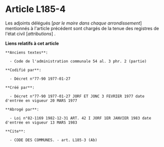 # Article L185-4

Les adjoints délégués [*par le maire dans chaque arrondissement*] mentionnés à l'article précédent sont chargés de la tenue
des registres de l'état civil [*attributions*] .

**Liens relatifs à cet article**

	**Anciens textes**:

	  - Code de l'administration communale 54 al. 3 phr. 2 (partie)

	**Codifié par**:

	  - Décret n°77-90 1977-01-27

	**Créé par**:

	  - Décret n°77-90 1977-01-27 JORF ET JONC 3 FEVRIER 1977 date d'entrée en vigueur 20 MARS 1977

	**Abrogé par**:

	  - Loi n°82-1169 1982-12-31 ART. 42 I JORF 1ER JANVIER 1983 date d'entrée en vigueur 13 MARS 1983

	**Cite**:

	  - CODE DES COMMUNES. - art. L185-3 (Ab)
